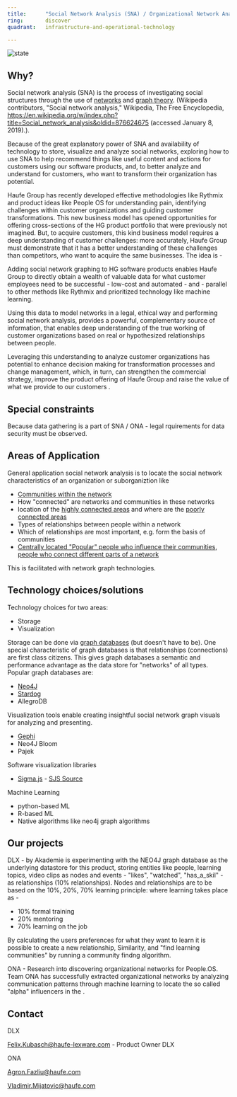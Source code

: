 ```yaml
---
title:      "Social Network Analysis (SNA) / Organizational Network Analysis (ONA)"
ring:       discover
quadrant:   infrastructure-and-operational-technology

---
```


![state](./../assets/images/item_state_under_construction.png)

## Why? ##
Social network analysis (SNA) is the process of investigating social structures through the use of [networks](https://en.wikipedia.org/wiki/Network_theory) and [graph theory](https://en.wikipedia.org/wiki/Graph_theory). (Wikipedia contributors, "Social network analysis," Wikipedia, The Free Encyclopedia, https://en.wikipedia.org/w/index.php?title=Social_network_analysis&oldid=876624675 (accessed January 8, 2019).). 

Because of the great explanatory power of SNA and availability of technology to store, visualize and analyze social networks, exploring how to use SNA to help recommend things like useful content and actions for customers using our software products, and, to better analyze and understand for customers, who want to transform their organization has potential.

Haufe Group has recently developed effective methodologies like Rythmix and product ideas like People OS for understanding pain, identifying challenges within customer organizations and guiding customer transformations. This new business model has opened opportunities for offering cross-sections of the HG product portfolio that were previously not imagined. But, to acquire customers, this kind business model requires a deep understanding of customer challenges: more accurately, Haufe Group must demonstrate that it has a better understanding of these challenges than competitors, who want to acquire the same businesses.  The idea is -

Adding social network graphing to HG software products enables Haufe Group to directly obtain a wealth of valuable data for what customer employees need to be successful - low-cost and automated - and - parallel to other methods like Rythmix and prioritized technology like machine learning. 

Using this data to model networks in a legal, ethical way and performing social network analysis, provides a powerful, complementary source of information, that enables deep understanding of the true working of customer organizations based on real or hypothesized relationships between people. 

Leveraging this understanding to analyze customer organizations has potential to enhance decision making for transformation processes and change management, which, in turn, can strengthen the commercial strategy, improve the product offering of Haufe Group and raise the value of what we provide to our customers . 

## Special constraints ##

Because data gathering is a part of SNA / ONA - legal rquirements for data security must be observed. 

## Areas of Application ##

General application social network analysis is to locate the social network characteristics of an organization or suborganiztion like
- [Communities within the network](https://en.wikipedia.org/wiki/Community_structure#Importance)
- How "connected" are networks and communities in these networks
- location of the [highly connected areas](https://en.wikipedia.org/wiki/Small-world_network#Properties_of_small-world_networks) and where are the [poorly connected areas](https://en.wikipedia.org/wiki/Structural_holes)
- Types of relationships between people within a network
- Which of relationships are most important, e.g. form the basis of communities
- [Centrally located "Popular" people who influence their communities](https://en.wikipedia.org/wiki/Social_marketing_intelligence), [people who connect different parts of a network](https://en.wikipedia.org/wiki/Bridge_(interpersonal))

This is facilitated with network graph technologies. 

## Technology choices/solutions ##

Technology choices for two areas:
- Storage 
- Visualization

Storage can be done via [graph databases](https://neo4j.com/why-graph-databases/) (but doesn't have to be). One special characteristic of graph databases is that relationships (connections) are first class citizens. This gives graph databases a semantic and performance advantage as the data store for "networks" of all types. Popular graph databases are:
- [Neo4J](https://neo4j.com/product/)
- [Stardog](https://www.stardog.com/why-stardog/)
- AllegroDB

Visualization tools enable creating insightful social network graph visuals for analyzing and presenting.
- [Gephi](https://gephi.org/)
- Neo4J Bloom
- Pajek

Software visualization libraries
- [Sigma.js](http://sigmajs.org/) - [SJS Source](https://github.com/jacomyal/sigma.js/)

Machine Learning
- python-based ML
- R-based ML
- Native algorithms like neo4j graph algorithms


## Our projects ##

DLX - by Akademie is experimenting with the NEO4J graph database as the underlying datastore for this product, storing entities like people, learning topics, video clips as nodes and events - "likes", "watched", "has_a_skil" - as relationships (10% relationships). Nodes and relationships are to be based on the 10%, 20%, 70% learning principle: where learning takes place as - 
- 10% formal training
- 20% mentoring
- 70% learning on the job

By calculating the users preferences for what they want to learn it is possible to create a new relationship, Similarity, and "find learning communities" by running a community findng algorithm. 

ONA - Research into discovering organizational networks for People.OS. Team ONA has successfully extracted organizational networks by analyzing communication patterns through machine learning to locate the so called "alpha" influencers in the . 

## Contact ##

DLX

Felix.Kubasch@haufe-lexware.com - Product Owner DLX

ONA

Agron.Fazliu@haufe.com

Vladimir.Mijatovic@haufe.com
